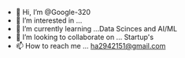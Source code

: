 - 👋 Hi, I’m @Google-320
- 👀 I’m interested in ...
- 🌱 I’m currently learning ...Data Scinces and AI/ML
- 💞️ I’m looking to collaborate on ... Startup's
- 📫 How to reach me ... ha2942151@gmail.com

<!---
Google-320/Google-320 is a ✨ special ✨ repository because its `README.md` (this file) appears on your GitHub profile.
You can click the Preview link to take a look at your changes.
--->
